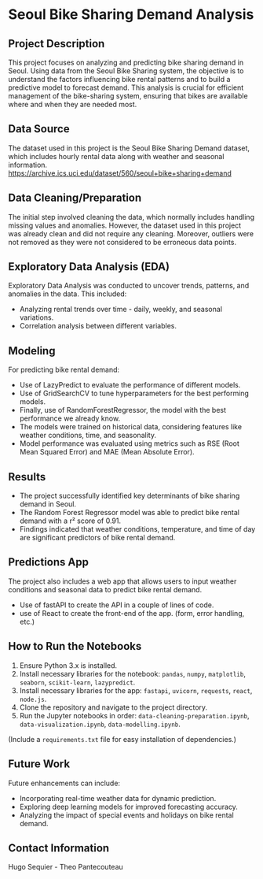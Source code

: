 # Seoul Bike Sharing Demand Analysis

## Project Description
This project focuses on analyzing and predicting bike sharing demand in Seoul. Using data from the Seoul Bike Sharing system, the objective is to understand the factors influencing bike rental patterns and to build a predictive model to forecast demand. This analysis is crucial for efficient management of the bike-sharing system, ensuring that bikes are available where and when they are needed most.

## Data Source
The dataset used in this project is the Seoul Bike Sharing Demand dataset, which includes hourly rental data along with weather and seasonal information. https://archive.ics.uci.edu/dataset/560/seoul+bike+sharing+demand

## Data Cleaning/Preparation
The initial step involved cleaning the data, which normally includes handling missing values and anomalies. 
However, the dataset used in this project was already clean and did not require any cleaning.
Moreover, outliers were not removed as they were not considered to be erroneous data points.

## Exploratory Data Analysis (EDA)
Exploratory Data Analysis was conducted to uncover trends, patterns, and anomalies in the data. This included:
- Analyzing rental trends over time - daily, weekly, and seasonal variations.
- Correlation analysis between different variables.

## Modeling
For predicting bike rental demand:
- Use of LazyPredict to evaluate the performance of different models.
- Use of GridSearchCV to tune hyperparameters for the best performing models.
- Finally, use of RandomForestRegressor, the model with the best performance we already know.
- The models were trained on historical data, considering features like weather conditions, time, and seasonality.
- Model performance was evaluated using metrics such as RSE (Root Mean Squared Error) and MAE (Mean Absolute Error).

## Results
- The project successfully identified key determinants of bike sharing demand in Seoul.
- The Random Forest Regressor model was able to predict bike rental demand with a r² score of 0.91.
- Findings indicated that weather conditions, temperature, and time of day are significant predictors of bike rental demand.

## Predictions App
The project also includes a web app that allows users to input weather conditions and seasonal data to predict bike rental demand.
- Use of fastAPI to create the API in a couple of lines of code.
- use of React to create the front-end of the app. (form, error handling, etc.)

## How to Run the Notebooks
1. Ensure Python 3.x is installed.
2. Install necessary libraries for the notebook: `pandas`, `numpy`, `matplotlib`, `seaborn`, `scikit-learn`, `lazypredict`.
3. Install necessary libraries for the app: `fastapi`, `uvicorn`, `requests`, `react`, `node.js`.
3. Clone the repository and navigate to the project directory.
4. Run the Jupyter notebooks in order: `data-cleaning-preparation.ipynb`, `data-visualization.ipynb`, `data-modelling.ipynb`.

(Include a `requirements.txt` file for easy installation of dependencies.)

## Future Work
Future enhancements can include:
- Incorporating real-time weather data for dynamic prediction.
- Exploring deep learning models for improved forecasting accuracy.
- Analyzing the impact of special events and holidays on bike rental demand.

## Contact Information
Hugo Sequier - Theo Pantecouteau

